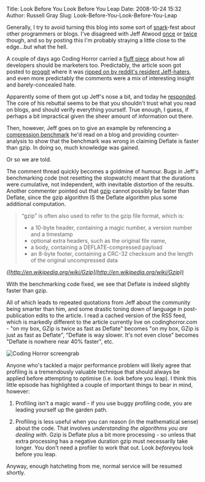 Title: Look Before You Look Before You Leap
Date: 2008-10-24 15:32
Author: Russell Gray
Slug: Look-Before-You-Look-Before-You-Leap

Generally, I try to avoid turning this blog into some sort of
[snark](http://www.google.co.uk/search?q=define%3Asnark)-fest about other
programmers or blogs. I've disagreed with Jeff Atwood [once]({filename}/Code-CAN-Be-Beautiful.md) or [twice]({filename}/Freedom-Zero--The-All-Or-Nothing-Fallacy.md) though, and so by posting this I'm probably straying a little
close to the edge...but what the hell.

A couple of days ago Coding Horror carried a [fluff piece](http://www.codinghorror.com/blog/archives/001177.html) about how all
developers should be marketers too. Predictably, the article soon got posted
to [proggit](http://www.reddit.com/r/programming/) where it was [ripped on by reddit's resident Jeff-haters](http://www.reddit.com/r/programming/comments/78vq3/jeff_atwood_finally_jumps_the_shark/), and even more predictably the
comments were a mix of interesting insight and barely-concealed hate.

Apparently some of them got up Jeff's nose a bit, and today he
[responded](http://www.codinghorror.com/blog/archives/001178.html). The core
of his rebuttal seems to be that you shouldn't trust what you read on blogs,
and should verify everything yourself. True enough, I guess, if perhaps a bit
impractical given the sheer amount of information out there.

Then, however, Jeff goes on to give an example by referencing a [compression benchmark](http://blog.madskristensen.dk/post/Compression-and-performance-GZip-vs-Deflate.aspx) he'd read on a blog and providing counter-analysis to
show that the benchmark was wrong in claiming Deflate is faster than gzip. In
doing so, much knowledge was gained.

Or so we are told.

The comment thread quickly becomes a goldmine of humour. Bugs in Jeff's
benchmarking code (not resetting the stopwatch) meant that the durations were
cumulative, not independent, with inevitable distortion of the results.
Another commenter pointed out that [gzip](http://en.wikipedia.org/wiki/Gzip)
cannot possibly be faster than Deflate, since the gzip algorithm IS the
Deflate algorithm plus some additional computation.

> “gzip” is often also used to refer to the gzip file format, which is:
>
> -   a 10-byte header, containing a magic number, a version number and
>     a timestamp
> -   optional extra headers, such as the original file name,
> -   a body, containing a DEFLATE-compressed payload
> -   an 8-byte footer, containing a CRC-32 checksum and the length of
>     the original uncompressed data
>
<cite>([http://en.wikipedia.org/wiki/Gzip](http://en.wikipedia.org/wiki/Gzip))</cite>

With the benchmarking code fixed, we see that Deflate is indeed slightly
faster than gzip.

All of which leads to repeated quotations from Jeff about the community being
smarter than him, and some drastic toning down of language in post-publication
edits to the article. I read a cached version of the RSS feed, which is
markedly different to the article currently live on codinghorror.com - "on my
box, GZip is twice as fast as Deflate" becomes "on my box, GZip is just as
fast as Deflate", "Deflate is way slower. It's not even close" becomes
"Deflate is nowhere near 40% faster", etc.

![Coding Horror screengrab]({filename}/images/codinghorror01.png)

Anyone who's tackled a major performance problem will likely agree that
profiling is a tremendously valuable technique that should always be
applied before attempting to optimise (i.e. look before you leap). I
think this little episode has highlighted a couple of important things
to bear in mind, however:

1. Profiling isn't a magic wand - if you use buggy profiling code, you are
leading yourself up the garden path.

2. Profiling is less useful when you can reason (in the mathematical sense)
about the code. That involves *understanding the algorithms you are dealing
with*. Gzip is Deflate plus a bit more processing - so unless that extra
processing has a negative duration gzip must necessarily take longer. You
don't need a profiler to work that out. Look *before*you look before you leap.

Anyway, enough hatcheting from me, normal service will be resumed
shortly.
